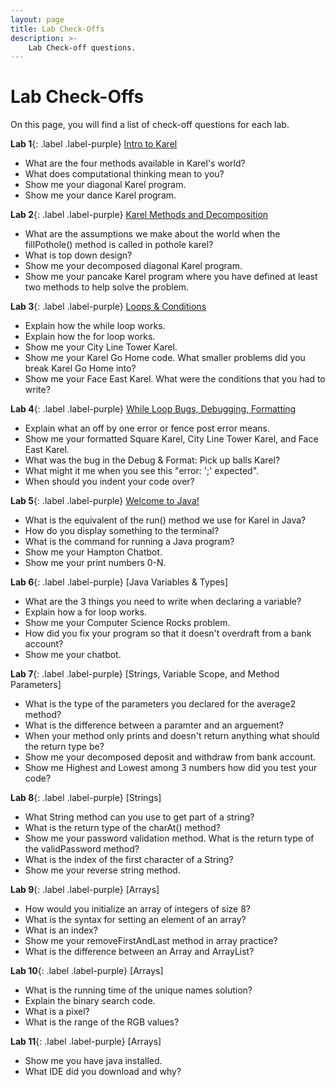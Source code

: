 ```yaml
---
layout: page
title: Lab Check-Offs
description: >-
    Lab Check-off questions.
---
```


# Lab Check-Offs

On this page, you will find a list of check-off questions for each lab.

**Lab 1**{: .label .label-purple} [Intro to Karel](https://edstem.org/us/courses/24341/lessons/42800)
* What are the four methods available in Karel's world?
* What does computational thinking mean to you?
* Show me your diagonal Karel program.
* Show me your dance Karel program.

**Lab 2**{: .label .label-purple} [Karel Methods and Decomposition](https://edstem.org/us/courses/24341/lessons/43979/)
* What are the assumptions we make about the world when the fillPothole() method is called in pothole karel?
* What is top down design?
* Show me your decomposed diagonal Karel program.
* Show me your pancake Karel program where you have defined at least two methods to help solve the problem.

**Lab 3**{: .label .label-purple} [Loops & Conditions](https://edstem.org/us/courses/24341/lessons/44595/)
* Explain how the while loop works.
* Explain how the for loop works.
* Show me your City Line Tower Karel.
* Show me your Karel Go Home code. What smaller problems did you break Karel Go Home into?
* Show me your Face East Karel. What were the conditions that you had to write?

**Lab 4**{: .label .label-purple} [While Loop Bugs, Debugging, Formatting](https://edstem.org/us/courses/24341/lessons/44595/)
* Explain what an off by one error or fence post error means.
* Show me your formatted Square Karel, City Line Tower Karel, and Face East Karel.
* What was the bug in the Debug & Format: Pick up balls Karel?
* What might it me when you see this "error: ';' expected".
* When should you indent your code over?

**Lab 5**{: .label .label-purple} [Welcome to Java!](https://edstem.org/us/courses/24341/lessons/44595/)
* What is the equivalent of the run() method we use for Karel in Java?
* How do you display something to the terminal?
* What is the command for running a Java program?
* Show me your Hampton Chatbot.
* Show me your print numbers 0-N.

**Lab 6**{: .label .label-purple} [Java Variables & Types]
* What are the 3 things you need to write when declaring a variable?
* Explain how a for loop works.
* Show me your Computer Science Rocks problem.
* How did you fix your program so that it doesn't overdraft from a bank account?
* Show me your chatbot.

**Lab 7**{: .label .label-purple} [Strings, Variable Scope, and Method Parameters]
* What is the type of the parameters you declared for the average2 method?
* What is the difference between a paramter and an arguement? 
* When your method only prints and doesn't return anything what should the return type be?
* Show me your decomposed deposit and withdraw from bank account.
* Show me Highest and Lowest among 3 numbers how did you test your code?

**Lab 8**{: .label .label-purple} [Strings]
* What String method can you use to get part of a string?
* What is the return type of the charAt() method?
* Show me your password validation method. What is the return type of the validPassword method?
* What is the index of the first character of a String?
* Show me your reverse string method.


**Lab 9**{: .label .label-purple} [Arrays]
* How would you initialize an array of integers of size 8?
* What is the syntax for setting an element of an array?
* What is an index?
* Show me your removeFirstAndLast method in array practice?
* What is the difference between an Array and ArrayList?

**Lab 10**{: .label .label-purple} [Arrays]
* What is the running time of the unique names solution?
* Explain the binary search code.
* What is a pixel?
* What is the range of the RGB values?

**Lab 11**{: .label .label-purple} [Arrays]
* Show me you have java installed.
* What IDE did you download and why?

